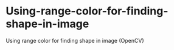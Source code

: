 # Using-range-color-for-finding-shape-in-image
Using range color for finding shape in image (OpenCV)
